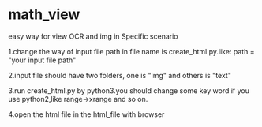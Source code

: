 # math_view
easy way for view OCR and img in   Specific scenario

1.change the way of input file path in file name is create_html.py.like: path = "your input file path"

2.input file should have two folders, one is "img" and others is "text"

3.run create_html.py by python3.you should change some key word if you use python2,like range->xrange and so on.

4.open the html file in the html_file with browser
